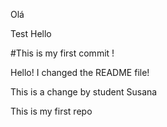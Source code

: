 
Olá


Test
Hello


#This is my first commit !


Hello! I changed the README file!


This is a change by student Susana

This is my first repo


